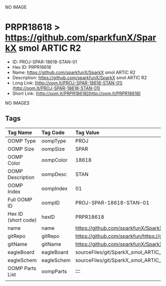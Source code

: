 


  
NO IMAGE  
# PRPR18618 > https://github.com/sparkfunX/SparkX smol ARTIC R2

- ID: PROJ-SPAR-18618-STAN-01
- Hex ID: PRPR18618
- Name: https://github.com/sparkfunX/SparkX smol ARTIC R2
- Description: https://github.com/sparkfunX/SparkX smol ARTIC R2
- Long Link: [http://oom.lt/PROJ-SPAR-18618-STAN-01](http://oom.lt/PROJ-SPAR-18618-STAN-01)
- Short Link: [http://oom.lt/PRPR18618](http://oom.lt/PRPR18618)
  
NO IMAGES  
## Tags
  

|Tag Name|Tag Code|Tag Value|
| :--- | :--- | :--- |
|OOMP Type|oompType|PROJ|
|OOMP Size|oompSize|SPAR|
|OOMP Color|oompColor|18618|
|OOMP Description|oompDesc|STAN|
|OOMP Index|oompIndex|01|
|Full OOMP ID|oompID|PROJ-SPAR-18618-STAN-01|
|Hex ID (short code)|hexID|PRPR18618|
|name|name|https://github.com/sparkfunX/SparkX smol ARTIC R2|
|gitRepo|gitRepo|https://github.com/sparkfun/https://github.com/sparkfunX/SparkX_smol_ARTIC_R2|
|gitName|gitName|https://github.com/sparkfunX/SparkX_smol_ARTIC_R2|
|eagleBoard|eagleBoard|sourceFiles/git/SparkX_smol_ARTIC_R2/Hardware/SparkX_smol_ARTIC_R2.brd|
|eagleSchem|eagleSchem|sourceFiles/git/SparkX_smol_ARTIC_R2/Hardware/SparkX_smol_ARTIC_R2.sch|
|OOMP Parts List|oompParts|<table><tr><td></td></tr></table>|
||||
